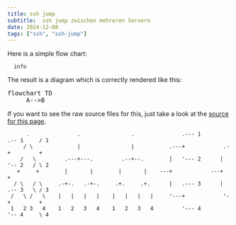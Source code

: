 ```yaml
---
title: ssh jump
subtitle:  ssh jump zwischen mehreren Servern
date: 2024-12-08
tags: ["ssh", "ssh-jump"]
---
```


Here is a simple flow chart:

```mermaid
  info
```

The result is a diagram which is correctly rendered like this:

<pre class="mermaid">
flowchart TD
     A-->B
</pre>

If you want to see the raw source files for this, just take a look at the [source for this page](https://raw.githubusercontent.com/andykuszyk/andykuszyk.github.io/master/2023-05-03-yet-another-mermaid-in-github-pages-guide.md).

<script type="module">
	import mermaid from 'https://cdn.jsdelivr.net/npm/mermaid@10/dist/mermaid.esm.min.mjs';
	mermaid.initialize({
		startOnLoad: true,
		theme: 'dark'
	});
</script>


```goat
      .               .                .               .--- 1          .-- 1     / 1
     / \              |                |           .---+            .-+         +
    /   \         .---+---.         .--+--.        |   '--- 2      |   '-- 2   / \ 2
   +     +        |       |        |       |    ---+            ---+          +
  / \   / \     .-+-.   .-+-.     .+.     .+.      |   .--- 3      |   .-- 3   \ / 3
 /   \ /   \    |   |   |   |    |   |   |   |     '---+            '-+         +
 1   2 3   4    1   2   3   4    1   2   3   4         '--- 4          '-- 4     \ 4

```